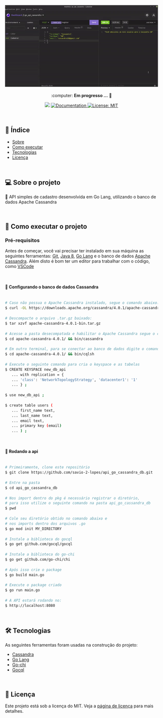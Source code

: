 <h3 align="center">
    <img alt="API" title="API" src="./assets/01.gif" width="800px" />
</h3>
 
<p align="center"> :computer: <strong>Em progresso ...</strong> 🚧</p>

<p align="center"> 
   <img src="https://img.shields.io/badge/version-0.0.1-yellow.svg" />
  
  <a href="https://github.com/savio-2-lopes">
    <img alt="Documentation" src="https://img.shields.io/badge/documentation-yes-brightgreen.svg" target="_blank" />
  </a>
 
 <a href="https://github.com/savio-2-lopes">
    <img alt="License: MIT" src="https://img.shields.io/badge/License-MIT-blue.svg" target="_blank" />
  </a>
</p>

<br>

## :pushpin: Índice

- [Sobre](#sobre-o-projeto)
- [Como executar](#executar)
- [Tecnologias](#tecnologia)
- [Licença](#licenca)

<br>

<a id="sobre-o-projeto"></a>

## 💻 Sobre o projeto

:book: API simples de cadastro desenvolvida em Go Lang, utilizando o banco de dados Apache Cassandra

<br>

<a id="executar"></a>

## 🚀 Como executar o projeto

### Pré-requisitos

Antes de começar, você vai precisar ter instalado em sua máquina as seguintes ferramentas:
[Git](https://git-scm.com), [Java 8](https://www.oracle.com/java/technologies/javase-downloads.html), [Go Lang](https://golang.org/) e o banco de dados [Apache Cassandra](https://cassandra.apache.org/_/index.html).
Além disto é bom ter um editor para trabalhar com o código, como [VSCode](https://code.visualstudio.com/)

<br>

#### 🧭 Configurando o banco de dados Cassandra

```bash

# Caso não possua o Apache Cassandra instalado, segue o comando abaixo:
$ curl -OL https://downloads.apache.org/cassandra/4.0.1/apache-cassandra-4.0.1-bin.tar.gz

# Descompacte o arquivo .tar.gz baixado:
$ tar xzvf apache-cassandra-4.0.1-bin.tar.gz

# Acesse a pasta desecompatada e habilitar o Apache Cassandra segue o comando abaixo:
$ cd apache-cassandra-4.0.1/ && bin/cassandra

# Em outro terminal, para se conectar ao banco de dados digite o comando abaixo:
$ cd apache-cassandra-4.0.1/ && bin/cqlsh

# Execute o seguinte comando para cria o keyspace e as tabelas
$ CREATE KEYSPACE new_db_api
   ... with replication = {
   ... 'class': 'NetworkTopologyStrategy', 'datacenter1': '1'
   ... } ;

$ use new_db_api ;

$ create table users (
   ... first_name text,
   ... last_name text,
   ... email text,
   ... primary key (email)
   ... ) ;
```

<br>

#### 🧭 Rodando a api

```bash

# Primeiramente, clone este repositório
$ git clone https://github.com/savio-2-lopes/api_go_cassandra_db.git

# Entre na pasta
$ cd api_go_cassandra_db

# Nos import dentro do pkg é necessário registrar o diretório, 
# para isso utilize o seguinte comando na pasta api_go_cassandra_db
$ pwd

# Cole seu diretório obtido no comando abaixo e 
# nos imports dentro dos arquivos .go
$ go mod init MY_DIRECTORY

# Instale a biblioteca do gocql
$ go get github.com/gocql/gocql

# Instale a biblioteca do go-chi
$ go get github.com/go-chi/chi

# Após isso crie o package
$ go build main.go

# Execute o package criado
$ go run main.go

# A API estará rodando no:
$ http://localhost:8080

```

<br>

<a id="tecnologia"></a>

## 🛠 Tecnologias

As seguintes ferramentas foram usadas na construção do projeto:

- [Cassandra](https://cassandra.apache.org/_/index.html)
- [Go Lang](https://golang.org/)
- [Go-chi](https://github.com/go-chi/chi)
- [Gocql](https://github.com/gocql/gocql)

<br>

<a id="licenca"></a>

## :memo: Licença

Este projeto está sob a licença do MIT. Veja a [página de licença](https://opensource.org/licenses/MIT) para mais detalhes.
